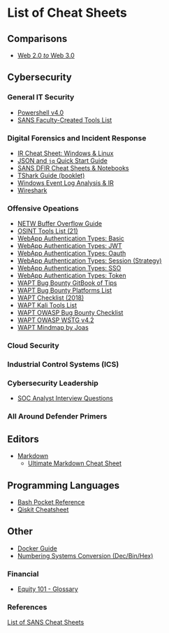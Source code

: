 # List of Cheat Sheets

<!-- COMPARISONS ------------------------------------------------------------->
## Comparisons

  - [Web 2.0 *to* Web 3.0](./cmp/web2.0-web3.0-programs.md)

<!-- CYBERSECURITY ----------------------------------------------------------->
## Cybersecurity

### General IT Security

  - [Powershell v4.0](./cybersec/general/powershell-v4.0.pdf)
  - [SANS Faculty-Created Tools List](./cyversec/general/sans-faculty-created-tools-list.pdf)

### Digital Forensics and Incident Response

  - [IR Cheat Sheet: Windows & Linux](./cybersec/dfir/ir-linux-windows.pdf)
  - [JSON and `jq` Quick Start Guide](./cybersec/dfir/json-jq-query.pdf)
  - [SANS DFIR Cheat Sheets & Notebooks](./cybersec/dfir/sans-dfir-cheatsheets-notebook.pdf)
  - [TShark Guide (booklet)](./cybersec/dfir/tshark-guide.pdf)
  - [Windows Event Log Analysis & IR](./cybersec/dfir/win-event-log-analysis-ir.pdf)
  - [Wireshark](./cybersec/dfir/wireshark.pdf)

### Offensive Opeations

  - [NETW Buffer Overflow Guide](./cybersec/offsec/bo-guide.pdf)
  - [OSINT Tools List (21)](./cybersec/osint/osint-tools-list-21.pdf)
  - [WebApp Authentication Types: Basic](./cybersec/offsec/pics/auth/wapt-auth-type-basic.jpeg)
  - [WebApp Authentication Types: JWT](./cybersec/offsec/pics/auth/wapt-auth-type-jwt.jpeg)
  - [WebApp Authentication Types: Oauth](./cybersec/offsec/pics/auth/wapt-auth-type-oauth.jpeg)
  - [WebApp Authentication Types: Session (Strategy)](./cybersec/offsec/pics/auth/wapt-auth-type-sess-strategy.jpeg)
  - [WebApp Authentication Types: SSO](./cybersec/offsec/pics/auth/wapt-auth-type-sso.jpeg)
  - [WebApp Authentication Types: Token](./cybersec/offsec/pics/auth/wapt-auth-type-token.jpeg)
  - [WAPT Bug Bounty GitBook of Tips](https://gowsundar.gitbook.io/book-of-bugbounty-tips/)
  - [WAPT Bug Bounty Platforms List](./cybersec/offsec/wapt-bug-bounty-platforms-list.md)
  - [WAPT Checklist (2018)](./cybersec/offsec/wapt-checklist-2018.pdf)
  - [WAPT Kali Tools List](./cybersec/offsec/wapt-kali-tools-list.md)
  - [WAPT OWASP Bug Bounty Checklist](./cybersec/offsec/wapt-bug-bounty-checklist-sehno.md)
  - [WAPT OWASP WSTG v4.2](./cybersec/offsec/wapt-owasp-wstg-v4.2-2022.pdf)
  - [WAPT Mindmap by Joas](./cybersec/offsec/wapt-mindmap-joas.pdf)

### Cloud Security

### Industrial Control Systems (ICS)

### Cybersecurity Leadership

  - [SOC Analyst Interview Questions](./cybersec/leadership/soc-analyst-interview-questions.pdf)

### All Around Defender Primers

<!-- EDITORS ----------------------------------------------------------------->
## Editors

  - [Markdown](./editors/markdown.md)
    - [Ultimate Markdown Cheat Sheet](https://towardsdatascience.com/the-ultimate-markdown-cheat-sheet-3d3976b31a0)

<!-- PROGRAMMING LANGUAGES --------------------------------------------------->
## Programming Languages

  - [Bash Pocket Reference](./programming/bash-pkt-ref.pdf)
  - [Qiskit Cheatsheet](./programming/qiskit-tcs.pdf)

<!-- OTHER ------------------------------------------------------------------->
## Other

  - [Docker Guide](./other/docker-guide.pdf)
  - [Numbering Systems Conversion (Dec/Bin/Hex)](./0d0b0x-conversion-chart.pdf)

### Financial

  - [Equity 101 - Glossary](./other/financial/equity-101-glossary.pdf)

### References

[List of SANS Cheat Sheets](https://www.sans.org/blog/the-ultimate-list-of-sans-cheat-sheets/)

<!--
Markdown: https://www.markdownguide.org/cheat-sheet
Powershell v4: https://assets.contentstack.io/v3/assets/blt36c2e63521272fdc/bltf146e4f361db3938/5e34a7bc946d717e2eab6139/power-shell-cheat-sheet-v41.pdf
Wireshark: https://www.comparitech.com/net-admin/wireshark-cheat-sheet/
-->
